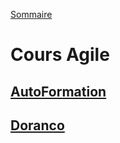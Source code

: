 [Sommaire](/../02_cours/README.md)
# Cours  Agile

## [AutoFormation](autoformation/agileAutoformationReadme.md)

## [Doranco](Doranco/agileDorancoReadme.md)